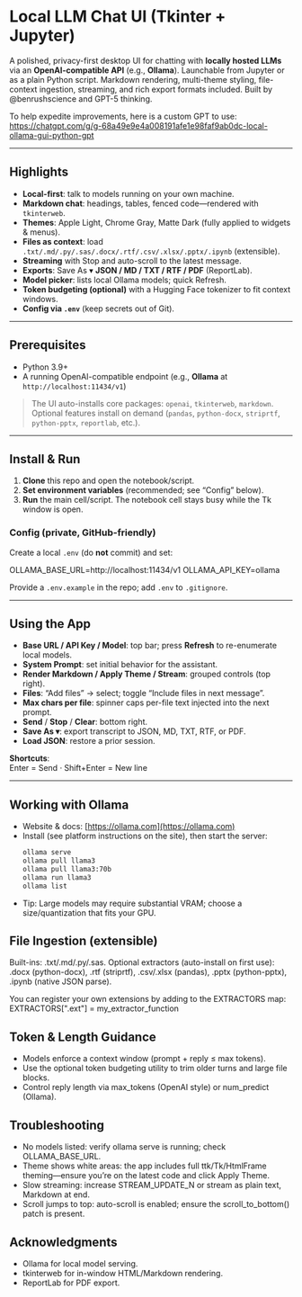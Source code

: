 # Local LLM Chat UI (Tkinter + Jupyter)

A polished, privacy-first desktop UI for chatting with **locally hosted LLMs** via an **OpenAI-compatible API** (e.g., **Ollama**). Launchable from Jupyter or as a plain Python script. Markdown rendering, multi-theme styling, file-context ingestion, streaming, and rich export formats included. Built by @benrushscience and GPT-5 thinking.

To help expedite improvements, here is a custom GPT to use: https://chatgpt.com/g/g-68a49e9e4a008191afe1e98faf9ab0dc-local-ollama-gui-python-gpt

---

## Highlights

- **Local-first**: talk to models running on your own machine.
- **Markdown chat**: headings, tables, fenced code—rendered with `tkinterweb`.
- **Themes**: Apple Light, Chrome Gray, Matte Dark (fully applied to widgets & menus).
- **Files as context**: load `.txt/.md/.py/.sas/.docx/.rtf/.csv/.xlsx/.pptx/.ipynb` (extensible).
- **Streaming** with Stop and auto-scroll to the latest message.
- **Exports**: Save As ▾ **JSON / MD / TXT / RTF / PDF** (ReportLab).
- **Model picker**: lists local Ollama models; quick Refresh.
- **Token budgeting (optional)** with a Hugging Face tokenizer to fit context windows.
- **Config via `.env`** (keep secrets out of Git).

---

## Prerequisites

- Python 3.9+
- A running OpenAI-compatible endpoint (e.g., **Ollama** at `http://localhost:11434/v1`)

> The UI auto-installs core packages: `openai`, `tkinterweb`, `markdown`. Optional features install on demand (`pandas`, `python-docx`, `striprtf`, `python-pptx`, `reportlab`, etc.).

---

## Install & Run

1. **Clone** this repo and open the notebook/script.
2. **Set environment variables** (recommended; see “Config” below).
3. **Run** the main cell/script. The notebook cell stays busy while the Tk window is open.

### Config (private, GitHub-friendly)

Create a local `.env` (do **not** commit) and set:

OLLAMA_BASE_URL=http://localhost:11434/v1
OLLAMA_API_KEY=ollama

Provide a `.env.example` in the repo; add `.env` to `.gitignore`.

---

## Using the App

- **Base URL / API Key / Model**: top bar; press **Refresh** to re-enumerate local models.
- **System Prompt**: set initial behavior for the assistant.
- **Render Markdown / Apply Theme / Stream**: grouped controls (top right).
- **Files**: “Add files” → select; toggle “Include files in next message”.
- **Max chars per file**: spinner caps per-file text injected into the next prompt.
- **Send** / **Stop** / **Clear**: bottom right.
- **Save As ▾**: export transcript to JSON, MD, TXT, RTF, or PDF.  
- **Load JSON**: restore a prior session.

**Shortcuts**:  
Enter = Send · Shift+Enter = New line

---

## Working with Ollama

- Website & docs: [https://ollama.com](https://ollama.com)
- Install (see platform instructions on the site), then start the server:
  ```bash
  ollama serve
  ollama pull llama3
  ollama pull llama3:70b
  ollama run llama3
  ollama list
  ```
- Tip: Large models may require substantial VRAM; choose a size/quantization that fits your GPU.

## File Ingestion (extensible)

Built-ins: .txt/.md/.py/.sas.
Optional extractors (auto-install on first use): .docx (python-docx), .rtf (striprtf), .csv/.xlsx (pandas), .pptx (python-pptx), .ipynb (native JSON parse).

You can register your own extensions by adding to the EXTRACTORS map:
EXTRACTORS[".ext"] = my_extractor_function

## Token & Length Guidance
- Models enforce a context window (prompt + reply ≤ max tokens).
- Use the optional token budgeting utility to trim older turns and large file blocks.
- Control reply length via max_tokens (OpenAI style) or num_predict (Ollama).

## Troubleshooting
- No models listed: verify ollama serve is running; check OLLAMA_BASE_URL.
- Theme shows white areas: the app includes full ttk/Tk/HtmlFrame theming—ensure you’re on the latest code and click Apply Theme.
- Slow streaming: increase STREAM_UPDATE_N or stream as plain text, Markdown at end.
- Scroll jumps to top: auto-scroll is enabled; ensure the scroll_to_bottom() patch is present.

## Acknowledgments
- Ollama for local model serving.
- tkinterweb for in-window HTML/Markdown rendering.
- ReportLab for PDF export.
